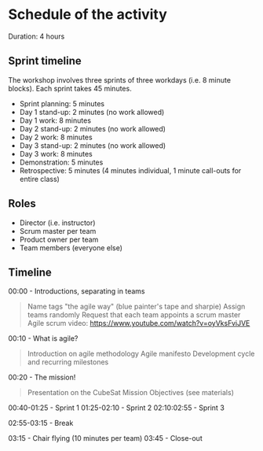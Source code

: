 # Schedule of the activity

Duration: 4 hours

## Sprint timeline
The workshop involves three sprints of three workdays (i.e. 8 minute blocks). Each sprint takes 45 minutes.

- Sprint planning: 5 minutes
- Day 1 stand-up: 2 minutes (no work allowed)
- Day 1 work: 8 minutes
- Day 2 stand-up: 2 minutes (no work allowed)
- Day 2 work: 8 minutes
- Day 3 stand-up: 2 minutes (no work allowed)
- Day 3 work: 8 minutes
- Demonstration: 5 minutes
- Retrospective: 5 minutes (4 minutes individual, 1 minute call-outs for entire class)

## Roles
- Director (i.e. instructor)
- Scrum master per team
- Product owner per team
- Team members (everyone else)

## Timeline

00:00 - Introductions, separating in teams
> Name tags "the agile way" (blue painter's tape and sharpie)
> Assign teams randomly
> Request that each team appoints a scrum master
> Agile scrum video: https://www.youtube.com/watch?v=oyVksFviJVE

00:10 - What is agile?
> Introduction on agile methodology
> Agile manifesto
> Development cycle and recurring milestones

00:20 - The mission!
> Presentation on the CubeSat Mission Objectives (see materials)

00:40-01:25 - Sprint 1
01:25-02:10 - Sprint 2
02:10:02:55 - Sprint 3

02:55-03:15 - Break

03:15 - Chair flying (10 minutes per team)
03:45 - Close-out
